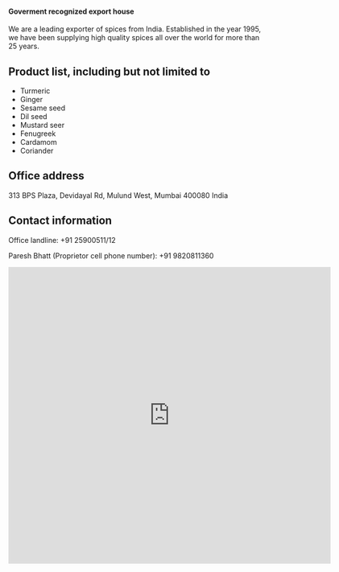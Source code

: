 #### Goverment recognized export house
We are a leading exporter of spices from India. Established in the year 1995, we have been supplying high quality spices all over the world for more than 25 years.

## Product list, including but not limited to 
* Turmeric
* Ginger 
* Sesame seed
* Dil seed
* Mustard seer
* Fenugreek 
* Cardamom 
* Coriander

## Office address 
313 BPS Plaza, Devidayal Rd, Mulund West, Mumbai 400080 India 

## Contact information 
Office landline: +91 25900511/12

Paresh Bhatt (Proprietor cell phone number): +91 9820811360

<iframe src="https://docs.google.com/forms/d/e/1FAIpQLSdt2Li8GQHl9T_LPYZ_x0upEhzBxlskpVBZZgvzePqdfC8quQ/viewform?embedded=true" width="640" height="590" frameborder="0" marginheight="0" marginwidth="0">Loading…</iframe>
